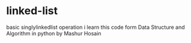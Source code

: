 # linked-list
basic singlylinkedlist operation
i learn this code form Data Structure and Algorithm in python by Mashur Hosain
